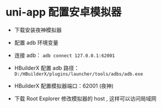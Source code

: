 # uni-app 配置安卓模拟器

+ 下载安装夜神模拟器

+ 配置 adb 环境变量

+ 连接 adb： `adb connect 127.0.0.1:62001`

+ HBuilderX 配置 adb 路径：`D:/HBuilderX/plugins/launcher/tools/adbs/adb.exe`

+ HBuilderX 配置模拟器端口：62001 (夜神)

+ 下载 Root Explorer 修改模拟器的 host , 这样可以访问局域网
